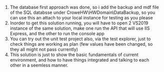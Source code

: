 1. The database first approach was done, so i add the backup and mdf file of the SQL databsse under CroweHW\HWDomain\DataBackup, so you can use this an attach to your local instance for testing as you please
2. Inorder to get this solution running, you will have to open 2 VS2019 instance of the same solution, make one run the API that will use IIS Express, and the other to run the console app
3. You can try out the unit test project also, via the test explorer, just to check things are working as plan (few values have been changed, so they all might not pass currently)
4. This solution is just to show the basic fundamentals of current environment, and how to have things integrated and talking to each other in a seemless manner.
